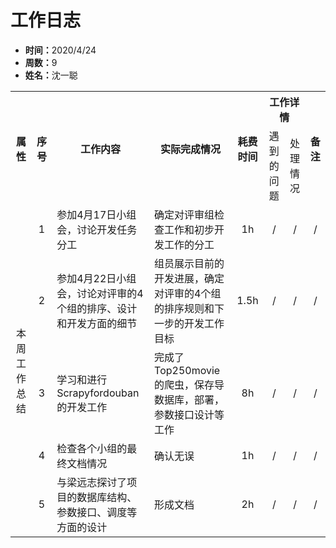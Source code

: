 <h1>工作日志</h1>
<ul>
    <li><strong>时间：</strong>2020/4/24</li>
    <li><strong>周数：</strong>9</li>
    <li><strong>姓名：</strong>沈一聪</li>
</ul>
<table style="text-align:center">
  <tr>
    <th rowspan="2">属性</th>
    <th rowspan="2">序号</th>
    <th rowspan="2">工作内容</th>
    <th rowspan="2">实际完成情况</th>
    <th rowspan="2">耗费时间</th>
    <th colspan="2">工作详情</th>
    <th rowspan="2">备注</th>
  </tr>
  <tr>
    <td>遇到的问题</td>
    <td>处理情况</td>
  </tr>
  <tr>
    <td rowspan="5">本周工作总结</td>
    <td>1</td>
    <td style="text-align:left">参加4月17日小组会，讨论开发任务分工</td>
    <td style="text-align:left">确定对评审组检查工作和初步开发工作的分工</td>
    <td>1h</td>
    <td>/</td>
    <td>/</td>
    <td>/</td>
  </tr>
  <tr>
    <td>2</td>
    <td style="text-align:left">参加4月22日小组会，讨论对评审的4个组的排序、设计和开发方面的细节</td>
    <td style="text-align:left">组员展示目前的开发进展，确定对评审的4个组的排序规则和下一步的开发工作目标</td>
    <td>1.5h</td>
    <td>/</td>
    <td>/</td>
    <td>/</td>
  </tr>
  <tr>
    <td>3</td>
    <td style="text-align:left">学习和进行Scrapyfordouban的开发工作</td>
    <td style="text-align:left">完成了Top250movie的爬虫，保存导数据库，部署，参数接口设计等工作</td>
    <td>8h</td>
    <td>/</td>
    <td>/</td>
    <td>/</td>
  </tr>
  <tr>
    <td>4</td>
    <td style="text-align:left">检查各个小组的最终文档情况</td>
    <td style="text-align:left">确认无误</td>
    <td>1h</td>
    <td>/</td>
    <td>/</td>
    <td>/</td>
  </tr>
  <tr>
    <td>5</td>
    <td style="text-align:left">与梁远志探讨了项目的数据库结构、参数接口、调度等方面的设计</td>
    <td style="text-align:left">形成文档</td>
    <td>2h</td>
    <td>/</td>
    <td>/</td>
    <td>/</td>
  </tr>
</table>
